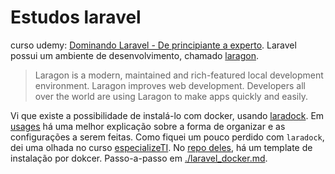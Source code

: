 # Estudos laravel

curso udemy: [Dominando Laravel - De principiante a experto](https://www.udemy.com/course/dominando-laravel-de-principiante-a-experto/). Laravel possui um ambiente de desenvolvimento, chamado [laragon][laragon].

> Laragon is a modern, maintained and rich-featured local development environment.
Laragon improves web development. Developers all over the world are using Laragon to make apps quickly and easily.

Vi que existe a possibilidade de instalá-lo com docker, usando [laradock][laradock]. Em [usages][laradock_gettingstarted] há uma melhor explicação sobre a forma de organizar e as configurações a serem feitas. Como fiquei um pouco perdido com `laradock`, dei uma olhada no curso [especializeTI][especializeTI]. No [repo deles][repo_especializeTI], há um template de instalação por dokcer. Passo-a-passo em [./laravel_docker.md](./laravel_docker.md).

[laragon]: https://laragon.org/
[laradock]: https://laradock.io/
[laradock_gettingstarted]: https://laradock.io/getting-started/
[especializeTi]: https://academy.especializati.com.br/aula/instalando-o-laravel-9
[repo_especializeTI]: https://github.com/especializati/setup-docker-laravel/blob/laravel-9-com-php-8/docker-compose.yml
